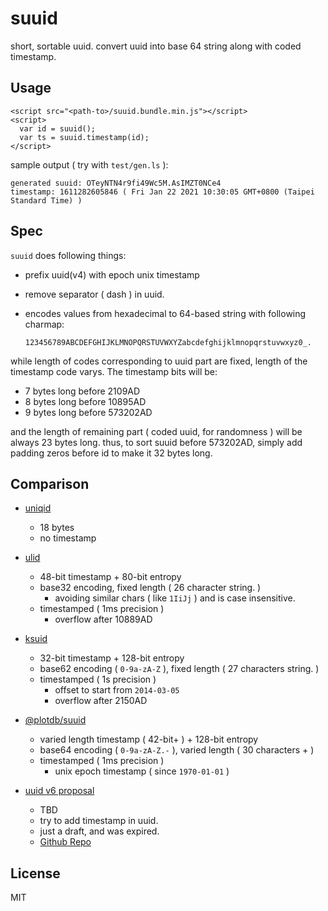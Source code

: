 # suuid

short, sortable uuid. convert uuid into base 64 string along with coded timestamp.



## Usage

    <script src="<path-to>/suuid.bundle.min.js"></script>
    <script>
      var id = suuid();
      var ts = suuid.timestamp(id);
    </script>

sample output ( try with `test/gen.ls` ):

    generated suuid: OTeyNTN4r9fi49Wc5M.AsIMZT0NCe4
    timestamp: 1611282605846 ( Fri Jan 22 2021 10:30:05 GMT+0800 (Taipei Standard Time) )


## Spec

`suuid` does following things:

 - prefix uuid(v4) with epoch unix timestamp 
 - remove separator ( dash ) in uuid.
 - encodes values from hexadecimal to 64-based string with following charmap:

    `123456789ABCDEFGHIJKLMNOPQRSTUVWXYZabcdefghijklmnopqrstuvwxyz0_.`

while length of codes corresponding to uuid part are fixed, length of the timestamp code varys. The timestamp bits will be:

 - 7 bytes long before 2109AD
 - 8 bytes long before 10895AD
 - 9 bytes long before 573202AD

and the length of remaining part ( coded uuid, for randomness ) will be always 23 bytes long. thus, to sort suuid before 573202AD, simply add padding zeros before id to make it 32 bytes long.


## Comparison

 - [uniqid](https://github.com/adamhalasz/uniqid)
   - 18 bytes
   - no timestamp

 - [ulid](https://github.com/ulid/spec)
   - 48-bit timestamp + 80-bit entropy
   - base32 encoding, fixed length ( 26 character string. )
     - avoiding similar chars ( like `1IiJj` ) and is case insensitive.
   - timestamped ( 1ms precision )
     - overflow after 10889AD

 - [ksuid](https://github.com/segmentio/ksuid)
   - 32-bit timestamp + 128-bit entropy
   - base62 encoding ( `0-9a-zA-Z` ), fixed length ( 27 characters string. )
   - timestamped ( 1s precision )
     - offset to start from `2014-03-05`
     - overflow after 2150AD

 - [@plotdb/suuid](https://github.com/plotdb/suuid)
   - varied length timestamp ( 42-bit+ ) + 128-bit entropy
   - base64 encoding ( `0-9a-zA-Z.-` ), varied length ( 30 characters + )
   - timestamped ( 1ms precision )
     - unix epoch timestamp ( since `1970-01-01` )

 - [uuid v6 proposal](http://gh.peabody.io/uuidv6/)
   - TBD
   - try to add timestamp in uuid.
   - just a draft, and was expired.
   - [Github Repo](https://github.com/uuid6/uuid6-ietf-draft)


## License

MIT
